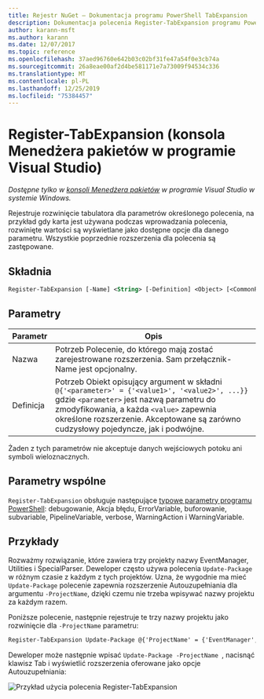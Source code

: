 ```yaml
---
title: Rejestr NuGet — Dokumentacja programu PowerShell TabExpansion
description: Dokumentacja polecenia Register-TabExpansion programu PowerShell w konsoli Menedżera pakietów NuGet w programie Visual Studio.
author: karann-msft
ms.author: karann
ms.date: 12/07/2017
ms.topic: reference
ms.openlocfilehash: 37aed96760e642b03c02bf31fe47a54f0e3cb74a
ms.sourcegitcommit: 26a8eae00af2d4be581171e7a73009f94534c336
ms.translationtype: MT
ms.contentlocale: pl-PL
ms.lasthandoff: 12/25/2019
ms.locfileid: "75384457"
---
```

# <a name="register-tabexpansion-package-manager-console-in-visual-studio"></a>Register-TabExpansion (konsola Menedżera pakietów w programie Visual Studio)

*Dostępne tylko w [konsoli Menedżera pakietów](../../consume-packages/install-use-packages-powershell.md) w programie Visual Studio w systemie Windows.*

Rejestruje rozwinięcie tabulatora dla parametrów określonego polecenia, na przykład gdy karta jest używana podczas wprowadzania polecenia, rozwinięte wartości są wyświetlane jako dostępne opcje dla danego parametru. Wszystkie poprzednie rozszerzenia dla polecenia są zastępowane.

## <a name="syntax"></a>Składnia

```ps
Register-TabExpansion [-Name] <String> [-Definition] <Object> [<CommonParameters>]
```

## <a name="parameters"></a>Parametry

| Parametr | Opis |
| --- | --- |
| Nazwa | Potrzeb Polecenie, do którego mają zostać zarejestrowane rozszerzenia. Sam przełącznik-Name jest opcjonalny. |
| Definicja | Potrzeb Obiekt opisujący argument w składni `@{'<parameter>' = {'<value1>', '<value2>', ...}}` gdzie `<parameter>` jest nazwą parametru do zmodyfikowania, a każda `<value>` zapewnia określone rozszerzenie. Akceptowane są zarówno cudzysłowy pojedyncze, jak i podwójne. |

Żaden z tych parametrów nie akceptuje danych wejściowych potoku ani symboli wieloznacznych.

## <a name="common-parameters"></a>Parametry wspólne

`Register-TabExpansion` obsługuje następujące [typowe parametry programu PowerShell](https://go.microsoft.com/fwlink/?LinkID=113216): debugowanie, Akcja błędu, ErrorVariable, buforowanie, subvariable, PipelineVariable, verbose, WarningAction i WarningVariable.

## <a name="examples"></a>Przykłady

Rozważmy rozwiązanie, które zawiera trzy projekty nazwy EventManager, Utilities i SpecialParser. Deweloper często używa polecenia `Update-Package` w różnym czasie z każdym z tych projektów. Uzna, że wygodnie ma mieć `Update-Package` polecenie zapewnia rozszerzenie Autouzupełniania dla argumentu `-ProjectName`, dzięki czemu nie trzeba wpisywać nazwy projektu za każdym razem. 

Poniższe polecenie, następnie rejestruje te trzy nazwy projektu jako rozwinięcie dla `-ProjectName` parametru:

```ps
Register-TabExpansion Update-Package @{'ProjectName' = {'EventManager', 'Utilities', 'SpecialParser'}}    
```

Deweloper może następnie wpisać `Update-Package -ProjectName `, nacisnąć klawisz Tab i wyświetlić rozszerzenia oferowane jako opcje Autouzupełniania:

![Przykład użycia polecenia Register-TabExpansion](media/Register-TabExpansion-Example.png)
